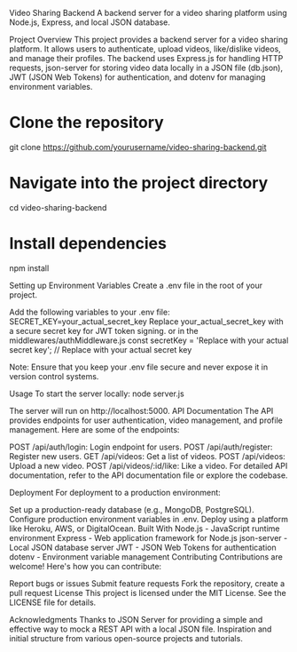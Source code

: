 Video Sharing Backend
A backend server for a video sharing platform using Node.js, Express, and local JSON database.

Project Overview
This project provides a backend server for a video sharing platform. It allows users to authenticate, upload videos, like/dislike videos, and manage their profiles. The backend uses Express.js for handling HTTP requests, json-server for storing video data locally in a JSON file (db.json), JWT (JSON Web Tokens) for authentication, and dotenv for managing environment variables.

# Clone the repository
git clone https://github.com/yourusername/video-sharing-backend.git

# Navigate into the project directory
cd video-sharing-backend

# Install dependencies
npm install

Setting up Environment Variables
Create a .env file in the root of your project.

Add the following variables to your .env file:
SECRET_KEY=your_actual_secret_key
Replace your_actual_secret_key with a secure secret key for JWT token signing.
or in the  middlewares/authMiddleware.js
const secretKey = 'Replace with your actual secret key';  // Replace with your actual secret key

Note: Ensure that you keep your .env file secure and never expose it in version control systems.

Usage
To start the server locally:
node server.js

The server will run on http://localhost:5000.
API Documentation
The API provides endpoints for user authentication, video management, and profile management. Here are some of the endpoints:

POST /api/auth/login: Login endpoint for users.
POST /api/auth/register: Register new users.
GET /api/videos: Get a list of videos.
POST /api/videos: Upload a new video.
POST /api/videos/:id/like: Like a video.
For detailed API documentation, refer to the API documentation file or explore the codebase.

Deployment
For deployment to a production environment:

Set up a production-ready database (e.g., MongoDB, PostgreSQL).
Configure production environment variables in .env.
Deploy using a platform like Heroku, AWS, or DigitalOcean.
Built With
Node.js - JavaScript runtime environment
Express - Web application framework for Node.js
json-server - Local JSON database server
JWT - JSON Web Tokens for authentication
dotenv - Environment variable management
Contributing
Contributions are welcome! Here's how you can contribute:

Report bugs or issues
Submit feature requests
Fork the repository, create a pull request
License
This project is licensed under the MIT License. See the LICENSE file for details.

Acknowledgments
Thanks to JSON Server for providing a simple and effective way to mock a REST API with a local JSON file.
Inspiration and initial structure from various open-source projects and tutorials.